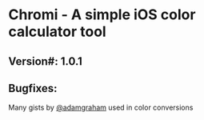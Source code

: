 # Chromi - A simple iOS color calculator tool

## Version#: 1.0.1
## Bugfixes:

Many gists by [@adamgraham](https://gist.github.com/adamgraham) used in color conversions

